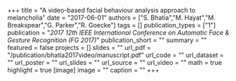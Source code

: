 +++
title = "A video-based facial behaviour analysis approach to melancholia"
date = "2017-06-01"
authors = ["S. Bhatia","M. Hayat","M. Breakspear","G. Parker","R. Goecke"]
tags = []
publication_types = ["1"]
publication = "_2017 12th IEEE International Conference on Automatic Face & Gesture Recognition (FG 2017)_"
publication_short = ""
summary = ""
featured = false
projects = []
slides = ""
url_pdf = "/publication/bhatia2017video/manuscript.pdf"
url_code = ""
url_dataset = ""
url_poster = ""
url_slides = ""
url_source = ""
url_video = ""
math = true
highlight = true
[image]
image = ""
caption = ""
+++

